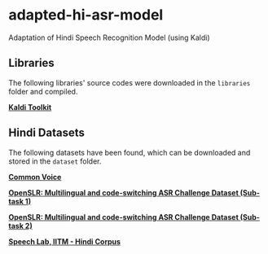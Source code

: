 # adapted-hi-asr-model
Adaptation of Hindi Speech Recognition Model (using Kaldi)

## Libraries
The following libraries' source codes were downloaded in the `libraries` folder and compiled.

**[Kaldi Toolkit](https://kaldi-asr.org/doc/install.html)**

## Hindi Datasets
The following datasets have been found, which can be downloaded and stored in the `dataset` folder.

**[Common Voice](https://commonvoice.mozilla.org/en/datasets)**

**[OpenSLR: Multilingual and code-switching ASR Challenge Dataset (Sub-task 1)](http://www.openslr.org/103/)**

**[OpenSLR: Multilingual and code-switching ASR Challenge Dataset (Sub-task 2)](http://www.openslr.org/104/)**

**[Speech Lab, IITM - Hindi Corpus](https://sites.google.com/view/asr-challenge/home)**